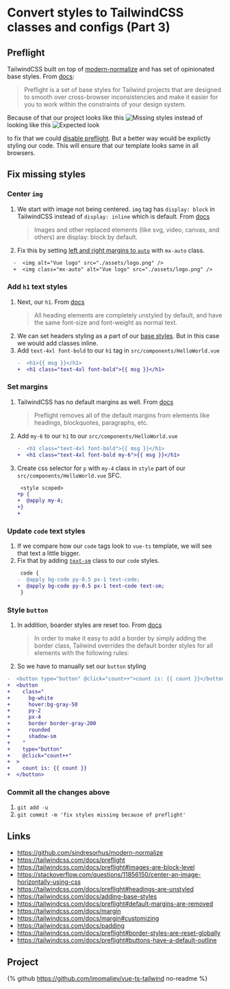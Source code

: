 # Convert styles to TailwindCSS classes and configs (Part 3)

## Preflight

TailwindCSS built on top of [modern-normalize](https://github.com/sindresorhus/modern-normalize) and has set of opinionated base styles.
From [docs](https://tailwindcss.com/docs/preflight):

> Preflight is a set of base styles for Tailwind projects that are designed to smooth over cross-browser inconsistencies and make it easier for you to work within the constraints of your design system.

Because of that our project looks like this
![Missing styles](https://dev-to-uploads.s3.amazonaws.com/uploads/articles/pchiaz7afmbjjhauubcs.png)
instead of looking like this
![Expected look](https://dev-to-uploads.s3.amazonaws.com/uploads/articles/nnuwxul9k6siadshi8g6.png)

to fix that we could [disable preflight](https://tailwindcss.com/docs/preflight#disabling-preflight). But a better way would be explictly styling our code. This will ensure that our template looks same in all browsers.

## Fix missing styles

### Center `img`

1. We start with image not being centered. `img` tag has `display: block` in TailwindCSS instead of `display: inline` which is default. From [docs](https://tailwindcss.com/docs/preflight#images-are-block-level)

    > Images and other replaced elements (like svg, video, canvas, and others) are display: block by default.

1. Fix this by setting [left and right margins to `auto`](https://stackoverflow.com/questions/11856150/center-an-image-horizontally-using-css) with `mx-auto` class.

```diff
  -  <img alt="Vue logo" src="./assets/logo.png" />
  +  <img class="mx-auto" alt="Vue logo" src="./assets/logo.png" />
```

### Add `h1` text styles

1. Next, our `h1`. From [docs](https://tailwindcss.com/docs/preflight#headings-are-unstyled)
    > All heading elements are completely unstyled by default, and have the same font-size and font-weight as normal text.
1. We can set headers styling as a part of our [base styles](https://tailwindcss.com/docs/adding-base-styles). But in this case we would add classes inline.
1. Add `text-4xl font-bold` to our `h1` tag in `src/components/HelloWorld.vue`
    ```diff
    -  <h1>{{ msg }}</h1>
    +  <h1 class="text-4xl font-bold">{{ msg }}</h1>
    ```

### Set margins

1. TailwindCSS has no default margins as well. From [docs](https://tailwindcss.com/docs/preflight#default-margins-are-removed)
    > Preflight removes all of the default margins from elements like headings, blockquotes, paragraphs, etc.
1. Add `my-6` to our `h1` to our `src/components/HelloWorld.vue`
    ```diff
    -  <h1 class="text-4xl font-bold">{{ msg }}</h1>
    +  <h1 class="text-4xl font-bold my-6">{{ msg }}</h1>
    ```
1. Create css selector for `p` with `my-4` class in `style` part of our `src/components/HelloWorld.vue` SFC.
    ```diff
     <style scoped>
    +p {
    +  @apply my-4;
    +}
    +
    ```

### Update `code` text styles

1. If we compare how our `code` tags look to `vue-ts` template, we will see that text a little bigger.
1. Fix that by adding [`text-sm`](https://tailwindcss.com/docs/font-size#class-reference) class to our `code` styles.
    ```diff
     code {
    -  @apply bg-code py-0.5 px-1 text-code;
    +  @apply bg-code py-0.5 px-1 text-code text-sm;
     }
    ```

### Style `button`

1. In addition, boarder styles are reset too. From [docs](https://tailwindcss.com/docs/preflight#border-styles-are-reset-globally)
    > In order to make it easy to add a border by simply adding the border class, Tailwind overrides the default border styles for all elements with the following rules:
1. So we have to manually set our `button` styling

```diff
-  <button type="button" @click="count++">count is: {{ count }}</button>
+  <button
+    class="
+      bg-white
+      hover:bg-gray-50
+      py-2
+      px-4
+      border border-gray-200
+      rounded
+      shadow-sm
+    "
+    type="button"
+    @click="count++"
+  >
+    count is: {{ count }}
+  </button>
```

### Commit all the changes above

1. `git add -u`
1. `git commit -m 'fix styles missing because of preflight'`

## Links

-   https://github.com/sindresorhus/modern-normalize
-   https://tailwindcss.com/docs/preflight
-   https://tailwindcss.com/docs/preflight#images-are-block-level
-   https://stackoverflow.com/questions/11856150/center-an-image-horizontally-using-css
-   https://tailwindcss.com/docs/preflight#headings-are-unstyled
-   https://tailwindcss.com/docs/adding-base-styles
-   https://tailwindcss.com/docs/preflight#default-margins-are-removed
-   https://tailwindcss.com/docs/margin
-   https://tailwindcss.com/docs/margin#customizing
-   https://tailwindcss.com/docs/padding
-   https://tailwindcss.com/docs/preflight#border-styles-are-reset-globally
-   https://tailwindcss.com/docs/preflight#buttons-have-a-default-outline

## Project

{% github https://github.com/imomaliev/vue-ts-tailwind no-readme %}
